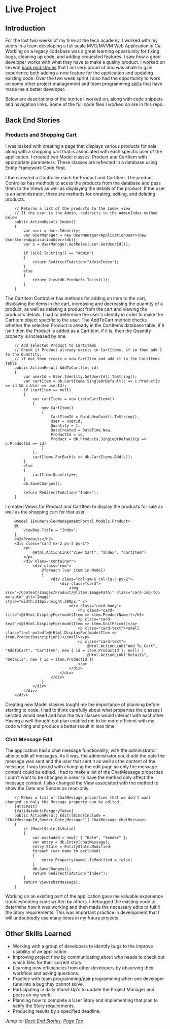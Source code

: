 # Live Project

## Introduction
For the last two weeks of my time at the tech academy, I worked with my peers in a team developing a full scale MVC/MVVM Web Application in C#. Working on a legacy codebase was a great learning oppertunity for fixing bugs, cleaning up code, and adding requested features. I saw how a good developer works with what they have to make a quality product. I worked on several [back end stories](#back-end-stories) that I am very proud of and was abale to gain experience both adding a new feature for the application and updating existing code. Over the two week sprint I also had the opportunity to work on some other project management and team programming [skills](#other-skills-learned) that have made me a better developer.

Below are descriptions of the stories I worked on, along with code snippets and navigation links. Some of the full code files I worked on are in this repo.

## Back End Stories
### Products and Shopping Cart
I was tasked with creating a page that displays various products for sale along with a shopping cart that is associated with each specific user of the application. I created two Model classes: Product and CartItem with appropriate parameters. These classes are reflected in a database using Entity Framework Code First.
   
I then created a Controller each for Product and CartItem. The product Controller has methods to acess the products from the database and pass them to the Views as well as displaying the details of the product. If the user is an administrator, there are methods for creating, editing, and deleting products.

        // Returns a list of the products to the Index view
        // If the user is the Admin, redirects to the AdminIndex method below
        public ActionResult Index()
        {
            var user = User.Identity;
            var UserManager = new UserManager<ApplicationUser>(new UserStore<ApplicationUser>(db));
            var s = UserManager.GetRoles(user.GetUserId());

            if (s[0].ToString() == "Admin")
            {
                return RedirectToAction("AdminIndex");
            }
            else
            {
                return View(db.Products.ToList());
            } 
        }

The CartItem Controller has methods for adding an item to the cart, displaying the items in the cart, increasing and decreasing the quantity of a product, as well as deleting a product from the cart and viewing the product's details. I had to determine the user's identity in order to make the CartItem object specific to the user. The AddToCart method checks whether the selected Product is already in the CartItems database table, if it isn't then the Product is added as a CartItem, if it is, then the Quantity property is increased by one.

        // Add selected Product to CartItems
        // Check if Product already exists in CartItems, if so then add 1 to the Quantity, 
        // if not then create a new CartItem and add it to the CartItems table
        public ActionResult AddToCart(int id)
        {
            var userId = User.Identity.GetUserId().ToString();
            var cartItem = db.CartItems.SingleOrDefault(c => c.ProductId == id && c.User == userId);
            if (cartItem == null)
            {
                var cartItems = new List<CartItem>()
                {
                    new CartItem()
                    {
                        CartItemId = Guid.NewGuid().ToString(),
                        User = userId,
                        Quantity = 1,
                        DateCreated = DateTime.Now,
                        ProductId = id,
                        Product = db.Products.SingleOrDefault(p => p.ProductId == id)
                    }
                };
                cartItems.ForEach(c => db.CartItems.Add(c));
            }
            else
            {
                cartItem.Quantity++;
            }
            db.SaveChanges();

            return RedirectToAction("Index");
        }
        
I created Views for Product and CartItem to display the products for sale as well as the shopping cart for that user.

        @model IEnumerable<ManagementPortal.Models.Product>
        @{
            ViewBag.Title = "Index";
        }
        <h2>Products</h2>
        <div class="card mx-2 px-3 py-1">
            <p>
                @Html.ActionLink("View Cart", "Index", "CartItem")
            </p>
            <div class="container">
                <div class="row">
                    @foreach (var item in Model)
                    {
                        <div class="col-sm-6 col-lg-3 py-2">
                            <div class="card">
                                <img src="~/Content/images/Product/@(item.ImagePath)" class="card-img-top mx-auto" alt="Image"                                              style="width:210px;height:200px;" />
                                <div class="card-body">
                                    <h5 class="card-title">@(Html.DisplayFor(modelItem => item.ProductName))</h5>
                                    <p class="card-text">$@(Html.DisplayFor(modelItem => item.UnitPrice))</p>
                                    <p class="card-text"><small class="text-muted">@(Html.DisplayFor(modelItem =>                                                               item.ProductDescription))</small></p>
                                    <p class="card-text">
                                        @Html.ActionLink("Add To Cart", "AddToCart", "CartItem", new { id = item.ProductId }, null) |
                                        @Html.ActionLink("Details", "Details", new { id = item.ProductId })
                                    </p>
                                </div>
                            </div>
                        </div>
                    }
                </div>
            </div>
        </div>

Creating new Model classes tought me the importance of planning before starting to code. I had to think carefully about what properties the classes I cerated would need and how the two classes would interact with eachother. Having a well thought out plan enabled me to be more efficient with my code writing and produce a better result in less time.

### Chat Message Edit
The application had a chat message functionality, with the administrator able to edit all messages. As it was, the administrator could edit the date the message was sent and the user that sent it as well as the content of the message. I was tasked with changing the edit page so only the message content could be edited. I had to make a list of the ChatMessage properties I didn't want to be changed in oredr to have the method only affect the message content. I also changed the View associated with the method to show the Date and Sender as read-only.

        // Makes a list of ChatMessage properties that we don't want changed so only the Message property can be edited.
        [HttpPost]
        [ValidateAntiForgeryToken]
        public ActionResult Edit([Bind(Include = "ChatMessageId,Sender,Date,Message")] ChatMessage chatMessage)
        {
            if (ModelState.IsValid)
            {
                var excluded = new[] { "Date", "Sender" };
                var entry = db.Entry(chatMessage);
                entry.State = EntityState.Modified;
                foreach (var name in excluded)
                {
                    entry.Property(name).IsModified = false;
                }
                db.SaveChanges();
                return RedirectToAction("Index");
            }
            return View(chatMessage);
        }
        
Working on an existing part of the application gave me valuable experience troubleshooting code written by others. I debugged the existing code to determine how it was working and then made the necessary edits to fulfill the Story requirements. This was important practice in development that I will undoubtedly use many times in my future projects.

## Other Skills Learned
* Working with a group of developers to identify bugs to the improve usability of an application.
* Improving project flow by communicating about who needs to check out which files for their current story.
* Learning new efficiencies from other developers by observing their workflow and asking questions.  
* Practice with team programming/pair programming when one developer runs into a bug they cannot solve.
* Participating in daily Stand-Up's to update the Project Manager and peers on my work.
* Planning how to complete a User Story and implementing that plan to satify the Story requirements.
* Producing results by a specified deadline.
  
*Jump to: [Back End Stories](#back-end-stories), [Page Top](#live-project)*
